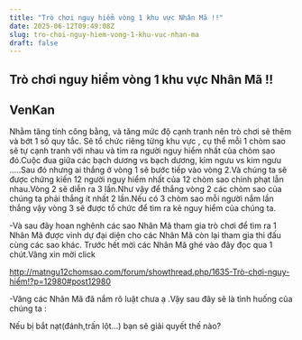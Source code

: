 ```yaml
---
title: "Trò chơi nguy hiểm vòng 1 khu vực Nhân Mã !!"
date: 2025-06-12T09:49:08Z
slug: tro-choi-nguy-hiem-vong-1-khu-vuc-nhan-ma
draft: false
---
```


## Trò chơi nguy hiểm vòng 1 khu vực Nhân Mã !!

## VenKan

Nhằm tăng tính công bằng, và tăng mức độ cạnh tranh nên trò chơi sẽ thêm và bớt 1 số quy tắc.
Sẽ  tổ chức riêng từng khu vực , cụ thể mỗi 1 chòm sao sẽ tự cạnh tranh với  nhau và tìm ra người nguy hiểm nhất của chòm sao đó.Cuộc đua giữa các  bạch dương vs bạch dương, kim ngưu vs kim ngưu .....Sau đó nhưng ai  thắng ở vòng 1 sẽ bước tiếp vào vòng 2.Và chúng ta sẽ được chứng kiến 12  người nguy hiểm nhất của 12 chòm sao chinh phạt lẫn nhau.Vòng 2 sẽ diễn  ra 3 lần.Như vậy để thắng vòng 2 các chòm sao của chúng ta phải thắng  ít nhất 2 lần.Nếu có 3 chòm sao mỗi người nắm lần thắng vậy vòng 3 sẽ  được tổ chức để tìm ra kẻ nguy hiểm của chúng ta.

-Và sau đây hoan  nghênh các sao Nhân Mã tham gia trò chơi để tìm ra 1 Nhân Mã được  vinh dự đại diện cho các Nhân Mã còn lại tham gia thi đấu cùng các  sao khác.
Trước hết mời các Nhân Mã ghé vào đây đọc qua 1 chút.Vâng xin mời click
 
http://matngu12chomsao.com/forum/showthread.php/1635-Trò-chơi-nguy-hiểm!?p=12980#post12980

-Vâng các Nhân Mã đã nắm rõ luật chưa ạ .Vậy sau đây sẽ là tình huống của chúng ta :

Nếu bị bắt nạt(đánh,trấn lột...) bạn sẽ giải quyết thế nào?